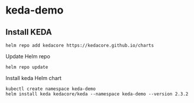 # keda-demo

## Install KEDA

```
helm repo add kedacore https://kedacore.github.io/charts
```

Update Helm repo

```
helm repo update
```

Install keda Helm chart

```
kubectl create namespace keda-demo
helm install keda kedacore/keda --namespace keda-demo --version 2.3.2
```
